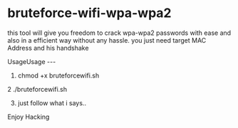 # bruteforce-wifi-wpa-wpa2
this tool will give you freedom to crack wpa-wpa2 passwords with ease and also in a efficient way without any hassle.
you just need target MAC Address and his handshake

UsageUsage --- 
1. chmod +x bruteforcewifi.sh

2 ./bruteforcewifi.sh

3. just follow what i says..

Enjoy Hacking
